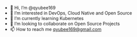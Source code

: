 - 👋 Hi, I’m @qyubee169
- 👀 I’m interested in DevOps, Cloud Native and Open Source
- 🌱 I’m currently learning Kubernetes
- 💞️ I’m looking to collaborate on Open Source Projects
- 📫 How to reach me qyubee169@gmail.com

<!---
qyubee169/qyubee169 is a ✨ special ✨ repository because its `README.md` (this file) appears on your GitHub profile.
You can click the Preview link to take a look at your changes.
--->
